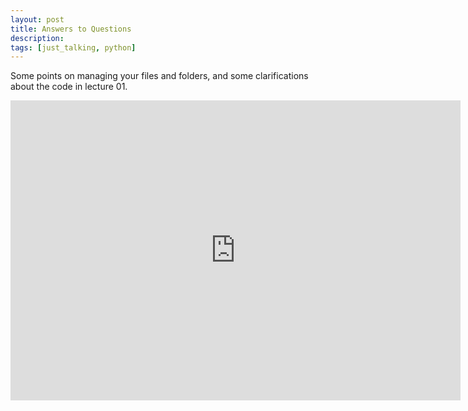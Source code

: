 ```yaml
---
layout: post
title: Answers to Questions
description:
tags: [just_talking, python]
---
```


Some points on managing your files and folders, and some clarifications about the code in lecture 01.

<iframe width="720" height="480" src="https://www.youtube.com/embed/hEadmLdIlno" frameborder="0" allow="accelerometer; autoplay; encrypted-media; gyroscope; picture-in-picture" allowfullscreen></iframe>